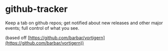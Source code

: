 # github-tracker
Keep a tab on github repos; get notified about new releases and other major events; full control of what you see.

(based off [https://github.com/barbar/vortigern](https://github.com/barbar/vortigern))